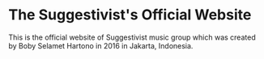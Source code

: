 # The Suggestivist's Official Website
This is the official website of Suggestivist music group which was created by Boby Selamet Hartono in 2016 in Jakarta, Indonesia.
